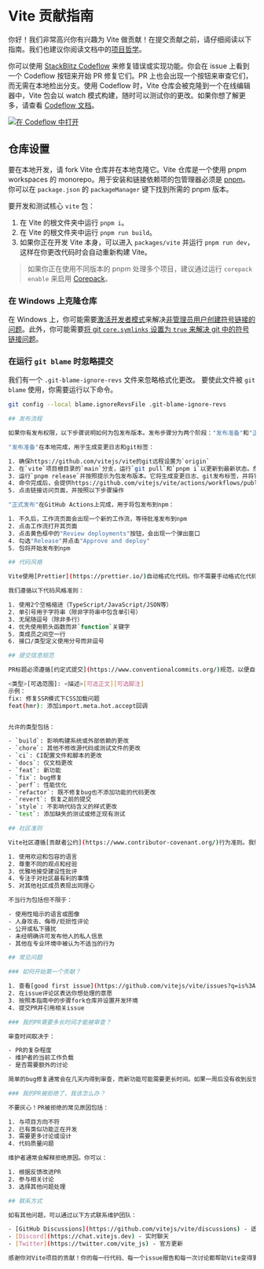# Vite 贡献指南

你好！我们非常高兴你有兴趣为 Vite 做贡献！在提交贡献之前，请仔细阅读以下指南。我们也建议你阅读文档中的[项目哲学](https://vite.dev/guide/philosophy)。

你可以使用 [StackBlitz Codeflow](https://stackblitz.com/codeflow) 来修复错误或实现功能。你会在 issue 上看到一个 Codeflow 按钮来开始 PR 修复它们。PR 上也会出现一个按钮来审查它们，而无需在本地检出分支。使用 Codeflow 时，Vite 仓库会被克隆到一个在线编辑器中，Vite 包会以 watch 模式构建，随时可以测试你的更改。如果你想了解更多，请查看 [Codeflow 文档](https://developer.stackblitz.com/codeflow/what-is-codeflow)。

[![在 Codeflow 中打开](https://developer.stackblitz.com/img/open_in_codeflow.svg)](https://pr.new/vitejs/vite)

## 仓库设置

要在本地开发，请 fork Vite 仓库并在本地克隆它。Vite 仓库是一个使用 pnpm workspaces 的 monorepo。用于安装和链接依赖项的包管理器必须是 [pnpm](https://pnpm.io/)。你可以在 `package.json` 的 `packageManager` 键下找到所需的 pnpm 版本。

要开发和测试核心 `vite` 包：

1. 在 Vite 的根文件夹中运行 `pnpm i`。
2. 在 Vite 的根文件夹中运行 `pnpm run build`。
3. 如果你正在开发 Vite 本身，可以进入 `packages/vite` 并运行 `pnpm run dev`，这样在你更改代码时会自动重新构建 Vite。

> 如果你正在使用不同版本的 pnpm 处理多个项目，建议通过运行 `corepack enable` 来启用 [Corepack](https://github.com/nodejs/corepack)。

### 在 Windows 上克隆仓库

在 Windows 上，你可能需要[激活开发者模式](https://docs.microsoft.com/en-us/windows/apps/get-started/enable-your-device-for-development)来解决[非管理员用户创建符号链接的问题](https://github.com/vitejs/vite/issues/7390)。此外，你可能需要[将 git `core.symlinks` 设置为 `true` 来解决 git 中的符号链接问题](https://github.com/vitejs/vite/issues/5242)。

### 在运行 `git blame` 时忽略提交

我们有一个 `.git-blame-ignore-revs` 文件来忽略格式化更改。
要使此文件被 `git blame` 使用，你需要运行以下命令。

```sh
git config --local blame.ignoreRevsFile .git-blame-ignore-revs

## 发布流程

如果你有发布权限，以下步骤说明如何为包发布版本。发布步骤分为两个阶段："发布准备"和"正式发布"。

"发布准备"在本地完成，用于生成变更日志和git标签：

1. 确保https://github.com/vitejs/vite的git远程设置为`origin`
2. 在`vite`项目根目录的`main`分支，运行`git pull`和`pnpm i`以更新到最新状态。然后运行`pnpm build`
3. 运行`pnpm release`并按照提示为包发布版本。它将生成变更日志、git发布标签，并将它们推送到`origin`。你可以使用`--dry`标志进行测试
4. 命令完成后，会提供https://github.com/vitejs/vite/actions/workflows/publish.yml的链接
5. 点击链接访问页面，并按照以下步骤操作

"正式发布"在GitHub Actions上完成，用于将包发布到npm：

1. 不久后，工作流页面会出现一个新的工作流，等待批准发布到npm
2. 点击工作流打开其页面
3. 点击黄色框中的"Review deployments"按钮，会出现一个弹出窗口
4. 勾选"Release"并点击"Approve and deploy"
5. 包将开始发布到npm

## 代码风格

Vite使用[Prettier](https://prettier.io/)自动格式化代码。你不需要手动格式化代码 - 只需运行`pnpm install`安装开发依赖项，Git钩子会在提交时自动格式化修改的文件。

我们遵循以下代码风格准则：

1. 使用2个空格缩进（TypeScript/JavaScript/JSON等）
2. 单引号用于字符串（除非字符串中包含单引号）
3. 无尾随逗号（除非多行）
4. 优先使用箭头函数而非`function`关键字
5. 类成员之间空一行
6. 接口/类型定义使用分号而非逗号

## 提交信息规范

PR标题必须遵循[约定式提交](https://www.conventionalcommits.org/)规范，以便自动生成变更日志。格式如下：

<类型>[可选范围]: <描述>[可选正文][可选脚注]
示例：
fix: 修复SSR模式下CSS加载问题
feat(hmr): 添加import.meta.hot.accept回调


允许的类型包括：

- `build`: 影响构建系统或外部依赖的更改
- `chore`: 其他不修改源代码或测试文件的更改
- `ci`: CI配置文件和脚本的更改
- `docs`: 仅文档更改
- `feat`: 新功能
- `fix`: bug修复
- `perf`: 性能优化
- `refactor`: 既不修复bug也不添加功能的代码更改
- `revert`: 恢复之前的提交
- `style`: 不影响代码含义的样式更改
- `test`: 添加缺失的测试或修正现有测试

## 社区准则

Vite社区遵循[贡献者公约](https://www.contributor-covenant.org/)行为准则。我们期望所有贡献者遵守以下准则：

1. 使用欢迎和包容的语言
2. 尊重不同的观点和经验
3. 优雅地接受建设性批评
4. 专注于对社区最有利的事情
5. 对其他社区成员表现出同理心

不当行为包括但不限于：

- 使用性暗示的语言或图像
- 人身攻击、侮辱/贬损性评论
- 公开或私下骚扰
- 未经明确许可发布他人的私人信息
- 其他在专业环境中被认为不适当的行为

## 常见问题

### 如何开始第一个贡献？

1. 查看[good first issue](https://github.com/vitejs/vite/issues?q=is%3Aopen+is%3Aissue+label%3A%22good+first+issue%22)标签的问题
2. 在issue评论区表达你想处理的意愿
3. 按照本指南中的步骤fork仓库并设置开发环境
4. 提交PR并引用相关issue

### 我的PR需要多长时间才能被审查？

审查时间取决于：

- PR的复杂程度
- 维护者的当前工作负载
- 是否需要额外的讨论

简单的bug修复通常会在几天内得到审查，而新功能可能需要更长时间。如果一周后没有收到反馈，可以礼貌地在PR评论区@维护者。

### 我的PR被拒绝了，我该怎么办？

不要灰心！PR被拒绝的常见原因包括：

1. 与项目方向不符
2. 已有类似功能正在开发
3. 需要更多讨论或设计
4. 代码质量问题

维护者通常会解释拒绝原因。你可以：

1. 根据反馈改进PR
2. 参与相关讨论
3. 选择其他问题处理

## 联系方式

如有其他问题，可以通过以下方式联系维护团队：

- [GitHub Discussions](https://github.com/vitejs/vite/discussions) - 适合一般问题和讨论
- [Discord](https://chat.vitejs.dev) - 实时聊天
- [Twitter](https://twitter.com/vite_js) - 官方更新

感谢你对Vite项目的贡献！你的每一行代码、每一个issue报告和每一次讨论都帮助Vite变得更好。我们期待在社区见到你！

```
